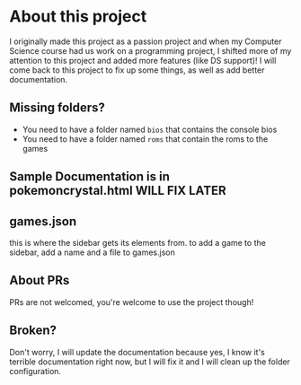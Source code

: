 # About this project
I originally made this project as a passion project and when my Computer Science course had us work on a programming project, I shifted more of my attention to this project and added more features (like DS support)! I will come back to this project to fix up some things, as well as add better documentation.

## Missing folders?

- You need to have a folder named ```bios``` that contains the console bios
- You need to have a folder named ```roms``` that contain the roms to the games

## Sample Documentation is in pokemoncrystal.html WILL FIX LATER

## games.json

this is where the sidebar gets its elements from.
to add a game to the sidebar, add a name and a file to games.json

## About PRs

PRs are not welcomed, you're welcome to use the project though!

## Broken?
Don't worry, I will update the documentation because yes, I know it's terrible documentation right now, but I will fix it and I will clean up the folder configuration.
